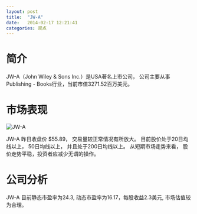 ```yaml
---
layout: post
title:  "JW-A"
date:   2014-02-17 12:21:41
categories: 观点
---
```


# 简介
JW-A（John Wiley & Sons Inc.）是USA著名上市公司，
公司主要从事Publishing - Books行业，当前市值3271.52百万美元。

# 市场表现

![JW-A](http://finviz.com/chart.ashx?t=JW-A&ty=c&ta=1&p=d&s=l)

JW-A 昨日收盘价 $55.89，
交易量较正常情况有所放大。
目前股价处于20日均线以上，
50日均线以上，
并且处于200日均线以上。
从短期市场走势来看，
股价走势平稳，投资者应减少无谓的操作。

# 公司分析
JW-A 目前静态市盈率为24.3, 动态市盈率为16.17，每股收益2.3美元,
市场估值较为合理。

